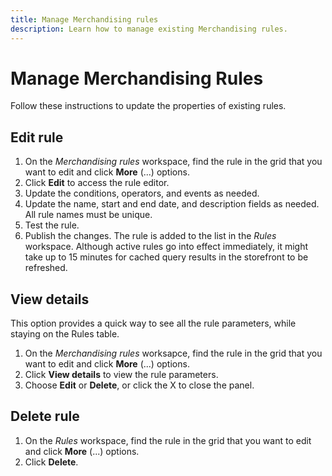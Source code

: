 ```yaml
---
title: Manage Merchandising rules
description: Learn how to manage existing Merchandising rules.
---
```

# Manage Merchandising Rules

Follow these instructions to update the properties of existing rules.

## Edit rule

1. On the *Merchandising rules* workspace, find the rule in the grid that you want to edit and click **More** (...) options.
1. Click **Edit** to access the rule editor.
1. Update the conditions, operators, and events as needed.
1. Update the name, start and end date, and description fields as needed. All rule names must be unique.
1. Test the rule.
1. Publish the changes.
   The rule is added to the list in the *Rules* workspace. Although active rules go into effect immediately, it might take up to 15 minutes for cached query results in the storefront to be refreshed.

## View details

This option provides a quick way to see all the rule parameters, while staying on the Rules table.

1. On the *Merchandising rules* worksapce, find the rule in the grid that you want to edit and click **More** (...) options.
1. Click **View details** to view the rule parameters.
1. Choose **Edit** or **Delete**, or click the X to close the panel.

## Delete rule

1. On the *Rules* workspace, find the rule in the grid that you want to edit and click **More** (...) options.
1. Click **Delete**.
